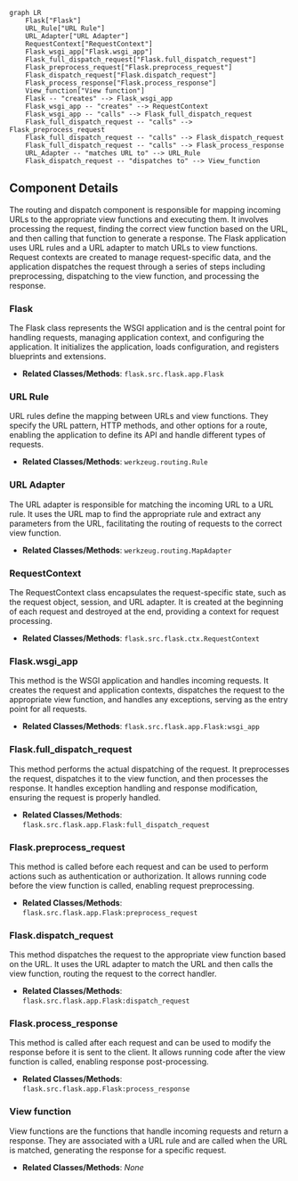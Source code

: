 ```mermaid
graph LR
    Flask["Flask"]
    URL_Rule["URL Rule"]
    URL_Adapter["URL Adapter"]
    RequestContext["RequestContext"]
    Flask_wsgi_app["Flask.wsgi_app"]
    Flask_full_dispatch_request["Flask.full_dispatch_request"]
    Flask_preprocess_request["Flask.preprocess_request"]
    Flask_dispatch_request["Flask.dispatch_request"]
    Flask_process_response["Flask.process_response"]
    View_function["View function"]
    Flask -- "creates" --> Flask_wsgi_app
    Flask_wsgi_app -- "creates" --> RequestContext
    Flask_wsgi_app -- "calls" --> Flask_full_dispatch_request
    Flask_full_dispatch_request -- "calls" --> Flask_preprocess_request
    Flask_full_dispatch_request -- "calls" --> Flask_dispatch_request
    Flask_full_dispatch_request -- "calls" --> Flask_process_response
    URL_Adapter -- "matches URL to" --> URL_Rule
    Flask_dispatch_request -- "dispatches to" --> View_function
```

## Component Details

The routing and dispatch component is responsible for mapping incoming URLs to the appropriate view functions and executing them. It involves processing the request, finding the correct view function based on the URL, and then calling that function to generate a response. The Flask application uses URL rules and a URL adapter to match URLs to view functions. Request contexts are created to manage request-specific data, and the application dispatches the request through a series of steps including preprocessing, dispatching to the view function, and processing the response.

### Flask
The Flask class represents the WSGI application and is the central point for handling requests, managing application context, and configuring the application. It initializes the application, loads configuration, and registers blueprints and extensions.
- **Related Classes/Methods**: `flask.src.flask.app.Flask`

### URL Rule
URL rules define the mapping between URLs and view functions. They specify the URL pattern, HTTP methods, and other options for a route, enabling the application to define its API and handle different types of requests.
- **Related Classes/Methods**: `werkzeug.routing.Rule`

### URL Adapter
The URL adapter is responsible for matching the incoming URL to a URL rule. It uses the URL map to find the appropriate rule and extract any parameters from the URL, facilitating the routing of requests to the correct view function.
- **Related Classes/Methods**: `werkzeug.routing.MapAdapter`

### RequestContext
The RequestContext class encapsulates the request-specific state, such as the request object, session, and URL adapter. It is created at the beginning of each request and destroyed at the end, providing a context for request processing.
- **Related Classes/Methods**: `flask.src.flask.ctx.RequestContext`

### Flask.wsgi_app
This method is the WSGI application and handles incoming requests. It creates the request and application contexts, dispatches the request to the appropriate view function, and handles any exceptions, serving as the entry point for all requests.
- **Related Classes/Methods**: `flask.src.flask.app.Flask:wsgi_app`

### Flask.full_dispatch_request
This method performs the actual dispatching of the request. It preprocesses the request, dispatches it to the view function, and then processes the response. It handles exception handling and response modification, ensuring the request is properly handled.
- **Related Classes/Methods**: `flask.src.flask.app.Flask:full_dispatch_request`

### Flask.preprocess_request
This method is called before each request and can be used to perform actions such as authentication or authorization. It allows running code before the view function is called, enabling request preprocessing.
- **Related Classes/Methods**: `flask.src.flask.app.Flask:preprocess_request`

### Flask.dispatch_request
This method dispatches the request to the appropriate view function based on the URL. It uses the URL adapter to match the URL and then calls the view function, routing the request to the correct handler.
- **Related Classes/Methods**: `flask.src.flask.app.Flask:dispatch_request`

### Flask.process_response
This method is called after each request and can be used to modify the response before it is sent to the client. It allows running code after the view function is called, enabling response post-processing.
- **Related Classes/Methods**: `flask.src.flask.app.Flask:process_response`

### View function
View functions are the functions that handle incoming requests and return a response. They are associated with a URL rule and are called when the URL is matched, generating the response for a specific request.
- **Related Classes/Methods**: _None_
